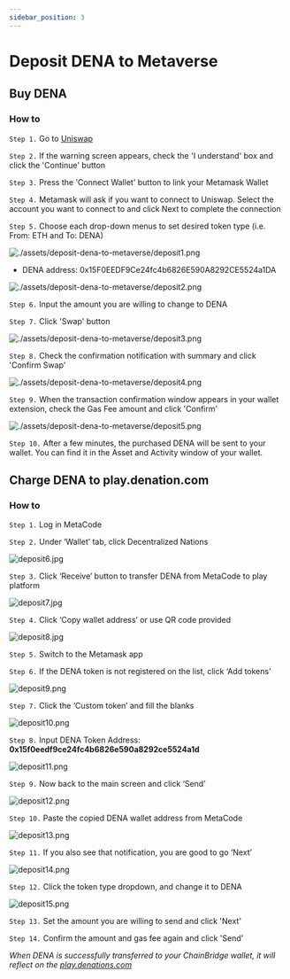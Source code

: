 ```yaml
---
sidebar_position: 3
---
```


# Deposit DENA to Metaverse

## Buy DENA

### How to

`Step 1.` Go to [Uniswap](https://app.uniswap.org/#/swap?chain=mainnet)

`Step 2.` If the warning screen appears, check the 'I understand' box and click the 'Continue' button

`Step 3.` Press the 'Connect Wallet' button to link your Metamask Wallet

`Step 4.` Metamask will ask if you want to connect to Uniswap. Select the account you want to connect to and click Next to complete the connection

`Step 5.` Choose each drop-down menus to set desired token type (i.e. From: ETH and To: DENA)

![./assets/deposit-dena-to-metaverse/deposit1.png](./assets/deposit-dena-to-metaverse/deposit1.png)

- DENA address: 0x15F0EEDF9Ce24fc4b6826E590A8292CE5524a1DA

![./assets/deposit-dena-to-metaverse/deposit2.png](./assets/deposit-dena-to-metaverse/deposit2.png)

`Step 6.` Input the amount you are willing to change to DENA

`Step 7.` Click 'Swap' button

![./assets/deposit-dena-to-metaverse/deposit3.png](./assets/deposit-dena-to-metaverse/deposit3.png)

`Step 8.` Check the confirmation notification with summary and click 'Confirm Swap'

![./assets/deposit-dena-to-metaverse/deposit4.png](./assets/deposit-dena-to-metaverse/deposit4.png)

`Step 9.` When the transaction confirmation window appears in your wallet extension, check the Gas Fee amount and click 'Confirm'

![./assets/deposit-dena-to-metaverse/deposit5.png](./assets/deposit-dena-to-metaverse/deposit5.png)

`Step 10.` After a few minutes, the purchased DENA will be sent to your wallet. You can find it in the Asset and Activity window of your wallet.

## **Charge DENA to play.denation.com**

### **How to**

`Step 1.` Log in MetaCode

`Step 2.` Under ‘Wallet’ tab, click Decentralized Nations

![deposit6.jpg](./assets/deposit-dena-to-metaverse/deposit6.jpg)

`Step 3.` Click ‘Receive’ button to transfer DENA from MetaCode to play platform

![deposit7.jpg](./assets/deposit-dena-to-metaverse/deposit7.jpg)

`Step 4.` Click ‘Copy wallet address’ or use QR code provided

![deposit8.jpg](./assets/deposit-dena-to-metaverse/deposit8.jpg)

`Step 5.` Switch to the Metamask app

`Step 6.` If the DENA token is not registered on the list, click ‘Add tokens’

![deposit9.png](./assets/deposit-dena-to-metaverse/deposit9.png)

`Step 7.` Click the ‘Custom token’ and fill the blanks

![deposit10.png](./assets/deposit-dena-to-metaverse/deposit10.png)

`Step 8.` Input DENA Token Address: **0x15f0eedf9ce24fc4b6826e590a8292ce5524a1d**

![deposit11.png](./assets/deposit-dena-to-metaverse/deposit11.png)

`Step 9.` Now back to the main screen and click ‘Send’

![deposit12.png](./assets/deposit-dena-to-metaverse/deposit12.png)

`Step 10.` Paste the copied DENA wallet address from MetaCode

![deposit13.png](./assets/deposit-dena-to-metaverse/deposit13.png)

`Step 11.` If you also see that notification, you are good to go ‘Next’

![deposit14.png](./assets/deposit-dena-to-metaverse/deposit14.png)

`Step 12.` Click the token type dropdown, and change it to DENA

![deposit15.png](./assets/deposit-dena-to-metaverse/deposit15.png)

`Step 13.` Set the amount you are willing to send and click 'Next'

`Step 14.` Confirm the amount and gas fee again and click 'Send'

*When DENA is successfully transferred to your ChainBridge wallet, it will reflect on the [play.denations.com](http://play.denations.com/)*